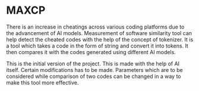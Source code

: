 # MAXCP
 There is an increase in cheatings across various coding platforms due to the advancement of AI models. 
 Measurement of software similarity tool can help detect the cheated codes with the help of the concept of tokenizer.
 It is a tool which takes a code in the form of string and convert it into tokens. It then compares it with the codes generated using different AI models.

 This is the initial version of the project. This is made with the help of AI itself. Certain modifications has to be made. Parameters which are to be considered while    comparison of two codes can be changed in a way to make this tool more effective.
